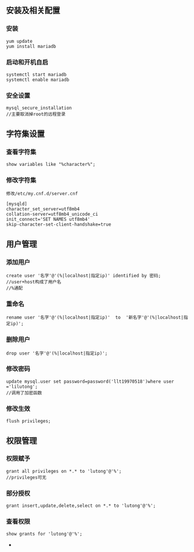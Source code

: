 ## 安装及相关配置 ##

### 安装 ###

    yum update 
    yum install mariadb

### 启动和开机自启 ###

    systemctl start mariadb
    systemctl enable mariadb

### 安全设置 ###

    mysql_secure_installation
    //主要取消掉root的远程登录

## 字符集设置 ##

### 查看字符集 ###

    show variables like "%character%";
    

### 修改字符集 ###

    修改/etc/my.cnf.d/server.cnf

    [mysqld]
    character_set_server=utf8mb4
    collation-server=utf8mb4_unicode_ci 
    init_connect='SET NAMES utf8mb4'
    skip-character-set-client-handshake=true

## 用户管理 ##



### 添加用户 ###

    create user '名字'@'(%|localhost|指定ip)' identified by 密码;
    //user+host构成了用户名
    //%通配


### 重命名 ###

    rename user '名字'@'(%|localhost|指定ip)'  to  '新名字'@'(%|localhost|指定ip)';

### 删除用户 ###

    drop user '名字'@'(%|localhost|指定ip)';

### 修改密码 ###

    update mysql.user set password=password('llt19970518')where user ='lilutong';
    //调用了加密函数

### 修改生效 ###

    flush privileges;


## 权限管理 ##


### 权限赋予 ###

    grant all privileges on *.* to 'lutong'@'%';
    //privileges可无

### 部分授权 ###

    grant insert,update,delete,select on *.* to 'lutong'@'%';

### 查看权限 ###

    show grants for 'lutong'@'%';












-